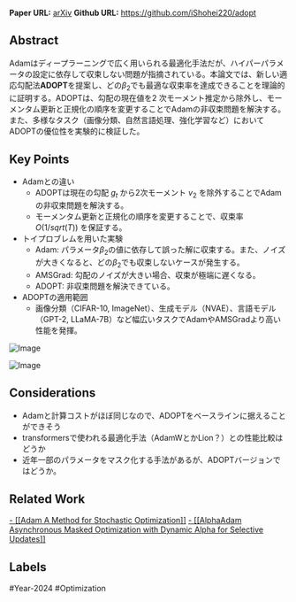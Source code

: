 **Paper URL:** [arXiv](https://arxiv.org/abs/2411.02853)
**Github URL:** https://github.com/iShohei220/adopt


## Abstract
Adamはディープラーニングで広く用いられる最適化手法だが、ハイパーパラメータの設定に依存して収束しない問題が指摘されている。本論文では、新しい適応勾配法**ADOPT**を提案し、どの$β_2$でも最適な収束率を達成できることを理論的に証明する。ADOPTは、勾配の現在値を2 次モーメント推定から除外し、モーメンタム更新と正規化の順序を変更することでAdamの非収束問題を解決する。また、多様なタスク（画像分類、自然言語処理、強化学習など）においてADOPTの優位性を実験的に検証した。


## Key Points
- Adamとの違い
	- ADOPTは現在の勾配 $g_t$ から2次モーメント $v_2$ を除外することでAdamの非収束問題を解決する。
	- モーメンタム更新と正規化の順序を変更することで、収束率 $O(1/sqrt(T))$ を保証する。
- トイプロブレムを用いた実験
	- Adam: パラメータ$β_2$の値に依存して誤った解に収束する。また、ノイズが大きくなると、どの$β_2$でも収束しないケースが発生する。
	- AMSGrad: 勾配のノイズが大きい場合、収束が極端に遅くなる。
	- ADOPT: 非収束問題を解決できている。
- ADOPTの適用範囲
	- 画像分類（CIFAR-10, ImageNet）、生成モデル（NVAE）、言語モデル（GPT-2, LLaMA-7B）など幅広いタスクでAdamやAMSGradより高い性能を発揮。


![Image](https://raw.githubusercontent.com/genga6/paper-notes/main/images/ADOPT_Modified_Adam_Can_Converge_with_Any_β2_with_the_Optimal_Rate_1.png)

![Image](https://raw.githubusercontent.com/genga6/paper-notes/main/images/ADOPT_Modified_Adam_Can_Converge_with_Any_β2_with_the_Optimal_Rate_2.png)


## Considerations
- Adamと計算コストがほぼ同じなので、ADOPTをベースラインに据えることができそう
- transformersで使われる最適化手法（AdamWとかLion？）との性能比較はどうか
- 近年一部のパラメータをマスク化する手法があるが、ADOPTバージョンではどうか。
 
## Related Work 
[- [[Adam A Method for Stochastic Optimization]]](https://arxiv.org/abs/1412.6980)
[- [[AlphaAdam Asynchronous Masked Optimization with Dynamic Alpha for Selective Updates]]](https://arxiv.org/abs/2501.18094)


## Labels
#Year-2024  #Optimization 
